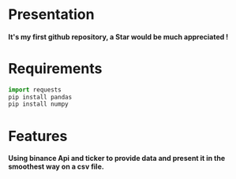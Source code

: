 # Presentation
#### It's my first github repository, a Star would be much appreciated ! 

# Requirements
```python
import requests
pip install pandas
pip install numpy
```
# Features

#### Using binance Api and ticker to provide data and present it in the smoothest way on a csv file.

